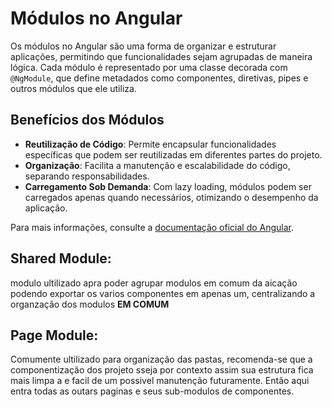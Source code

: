 # Módulos no Angular

Os módulos no Angular são uma forma de organizar e estruturar aplicações, permitindo que funcionalidades sejam agrupadas de maneira lógica. Cada módulo é representado por uma classe decorada com `@NgModule`, que define metadados como componentes, diretivas, pipes e outros módulos que ele utiliza.

## Benefícios dos Módulos

- **Reutilização de Código**: Permite encapsular funcionalidades específicas que podem ser reutilizadas em diferentes partes do projeto.
- **Organização**: Facilita a manutenção e escalabilidade do código, separando responsabilidades.
- **Carregamento Sob Demanda**: Com lazy loading, módulos podem ser carregados apenas quando necessários, otimizando o desempenho da aplicação.

Para mais informações, consulte a [documentação oficial do Angular](https://angular.io/guide/ngmodules).

## Shared Module:

modulo ultilizado apra poder agrupar modulos em comum da aicação podendo exportar os varios componentes em apenas um, centralizando a organzação dos modulos **EM COMUM**

## Page Module:

Comumente ultilizado para organização das pastas, recomenda-se que a componentização dos projeto sseja por contexto assim sua estrutura fica mais limpa a e facil de um possivel manutenção futuramente. Então aqui entra todas as outars paginas e seus sub-modulos de componentes.
